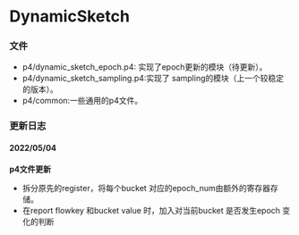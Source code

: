 # DynamicSketch

### 文件

- p4/dynamic_sketch_epoch.p4: 实现了epoch更新的模块（待更新）。
- p4/dynamic_sketch_sampling.p4:实现了 sampling的模块（上一个较稳定的版本）。
- p4/common:一些通用的p4文件。

### 更新日志

#### 2022/05/04

**p4文件更新**

- 拆分原先的register，将每个bucket 对应的epoch_num由额外的寄存器存储。
- 在report  flowkey 和bucket value 时，加入对当前bucket 是否发生epoch 变化的判断



